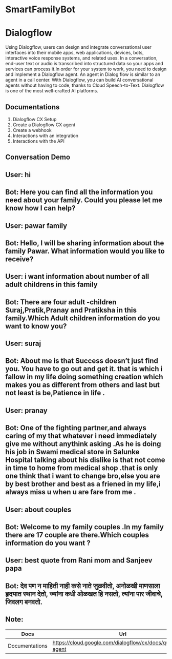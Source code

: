 # SmartFamilyBot

# Dialogflow

Using Dialogflow, users can design and integrate conversational user interfaces into their mobile apps, web applications, devices, bots, interactive voice response systems, and related uses. 
In a conversation, end-user text or audio is transcribed into structured data so your apps and services can process it.In order for your system to work, you need to design and implement a Dialogflow agent. An agent in Dialog flow is similar to an agent in a call center. With Dialogflow, you can build AI conversational agents without having to code, thanks to Cloud Speech-to-Text. Dialogflow is one of the most well-crafted AI platforms.


## Documentations

1. Dialogflow CX Setup
2. Create a Dialogflow CX agent
3. Create a webhook
4. Interactions with an integration 
5. Interactions with the API 

## Conversation Demo

## User: hi
## Bot: Here you can find all the information you need about your family. Could you please let me know how I can help?

## User: pawar family
## Bot: Hello, I will be sharing information about the family Pawar. What information would you like to receive?

## User: i want information about number of all adult childrens in this family
## Bot: There are four adult -children Suraj,Pratik,Pranay and Pratiksha in this family.Which Adult children information do you want to know you?

## User: suraj
## Bot: About me is that Success doesn’t just find you. You have to go out and get it. that is which i fallow in my life doing something creation which makes you as different from others and last but not least is be,Patience in life .

## User: pranay
## Bot: One of the fighting partner,and always caring of my that whatever i need immediately give me without anythink asking .As he is doing his job in Swami medical store in Salunke Hospital talking about his dislike is that not come in time to home from medical shop .that is only one think that i want to change bro,else you are by best brother and best as a friened in my life,i always miss u when u are fare from me .

## User: about couples
## Bot: Welcome to my family couples .In my family there are 17 couple are there.Which couples information do you want ?

## User: best quote from Rani mom and Sanjeev papa
## Bot: देव पण न माहिती नाही कसे नाते जुळवीतो, अनोळखी माणसाला हृदयात स्थान देतो, ज्यांना कधी ओळखत हि नसतो, त्यांना पार जीवाचे, जिवलग बनवतो.


## Note:

| Docs | Url |
|--------------- |------------|
|Documentations  |https://cloud.google.com/dialogflow/cx/docs/quick/build-agent |
